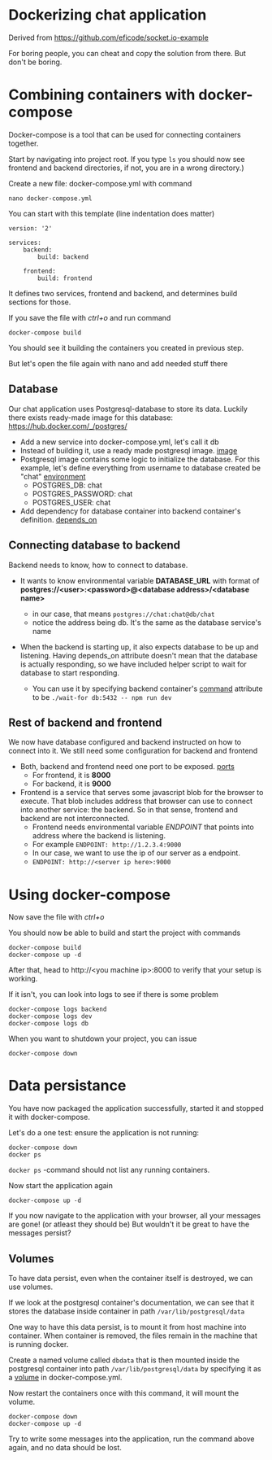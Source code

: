 # Dockerizing chat application
Derived from https://github.com/eficode/socket.io-example

For boring people, you can cheat and copy the solution from there. But don't be boring.

# Combining containers with docker-compose
Docker-compose is a tool that can be used for connecting containers together.

Start by navigating into project root. If you type `ls` you should now see frontend and backend directories, if not, you are in a wrong directory.)

Create a new file: docker-compose.yml with command

    nano docker-compose.yml

You can start with this template (line indentation does matter)

    version: '2'

    services:
        backend:
            build: backend

        frontend:
            build: frontend

It defines two services, frontend and backend, and determines build sections for those.

If you save the file with *ctrl+o* and run command

    docker-compose build

You should see it building the containers you created in previous step.

But let's open the file again with nano and add needed stuff there

## Database
Our chat application uses Postgresql-database to store its data. Luckily there exists ready-made image for this database: https://hub.docker.com/_/postgres/

* Add a new service into docker-compose.yml, let's call it db
* Instead of building it, use a ready made postgresql image. [image](https://docs.docker.com/compose/compose-file/#image)
* Postgresql image contains some logic to initialize the database. For this example, let's define everything from username to database created be "chat" [environment](https://docs.docker.com/compose/compose-file/#environment)
    - POSTGRES_DB: chat
    - POSTGRES_PASSWORD: chat
    - POSTGRES_USER: chat
* Add dependency for database container into backend container's definition. [depends_on](https://docs.docker.com/compose/compose-file/#depends_on)

## Connecting database to backend
Backend needs to know, how to connect to database.

* It wants to know environmental variable **DATABASE_URL** with format of **postgres://\<user\>:\<password\>@\<database address\>/\<database name\>**
    - in our case, that means `postgres://chat:chat@db/chat`
    - notice the address being db. It's the same as the database service's name

* When the backend is starting up, it also expects database to be up and listening. Having depends_on attribute doesn't mean that the database is actually responding, so we have included helper script to wait for database to start responding.
    - You can use it by specifying backend container's [command](https://docs.docker.com/compose/compose-file/compose-file-v2/#command) attribute to be `./wait-for db:5432 -- npm run dev`

## Rest of backend and frontend
We now have database configured and backend instructed on how to connect into it. We still need some configuration for backend and frontend

* Both, backend and frontend need one port to be exposed. [ports](https://docs.docker.com/compose/compose-file/#ports)
    * For frontend, it is **8000**
    * For backend, it is **9000**
* Frontend is a service that serves some javascript blob for the browser to execute. That blob includes address that browser can use to connect into another service: the backend. So in that sense, frontend and backend are not interconnected.
    - Frontend needs environmental variable *ENDPOINT* that points into address where the backend is listening.
    - For example `ENDPOINT: http://1.2.3.4:9000`
    - In our case, we want to use the ip of our server as a endpoint.
    - `ENDPOINT: http://<server ip here>:9000`

# Using docker-compose
Now save the file with *ctrl+o*

You should now be able to build and start the project with commands

    docker-compose build
    docker-compose up -d

After that, head to http://\<you machine ip\>:8000 to verify that your setup is working.

If it isn't, you can look into logs to see if there is some problem

    docker-compose logs backend
    docker-compose logs dev
    docker-compose logs db

When you want to shutdown your project, you can issue

    docker-compose down

# Data persistance
You have now packaged the application successfully, started it and stopped it with docker-compose.

Let's do a one test: ensure the application is not running:

    docker-compose down
    docker ps

`docker ps` -command should not list any running containers.

Now start the application again

    docker-compose up -d


If you now navigate to the application with your browser, all your messages are gone! (or atleast they should be) But wouldn't it be great to have the messages persist?

## Volumes
To have data persist, even when the container itself is destroyed, we can use volumes.

If we look at the postgresql container's documentation, we can see that it stores the database inside container in path `/var/lib/postgresql/data`

One way to have this data persist, is to mount it from host machine into container. When container is removed, the files remain in the machine that is running docker.

Create a named volume called `dbdata` that is then mounted inside the postgresql container into path `/var/lib/postgresql/data` by specifying it as a [volume](https://docs.docker.com/compose/compose-file/compose-file-v2/#volumes) in docker-compose.yml.

Now restart the containers once with this command, it will mount the volume.

    docker-compose down
    docker-compose up -d

Try to write some messages into the application, run the command above again, and no data should be lost.